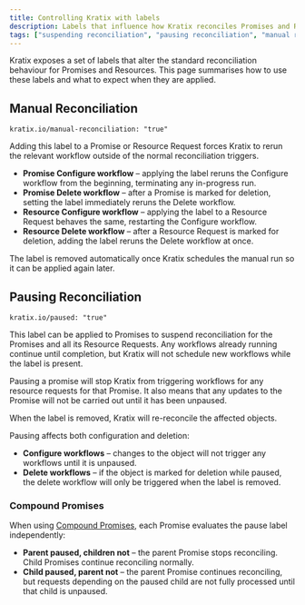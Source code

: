 ```yaml
---
title: Controlling Kratix with labels
description: Labels that influence how Kratix reconciles Promises and Resources.
tags: ["suspending reconciliation", "pausing reconciliation", "manual reconciliation", "workflows"]
---
```


Kratix exposes a set of labels that alter the standard reconciliation behaviour for Promises and Resources. This page summarises how to use these labels and what to expect when they are applied.

## Manual Reconciliation

```
kratix.io/manual-reconciliation: "true"
```

Adding this label to a Promise or Resource Request forces Kratix to rerun the relevant workflow outside of the normal reconciliation triggers.

- **Promise Configure workflow** – applying the label reruns the Configure workflow from the beginning, terminating any in-progress run.
- **Promise Delete workflow** – after a Promise is marked for deletion, setting the label immediately reruns the Delete workflow.
- **Resource Configure workflow** – applying the label to a Resource Request behaves the same, restarting the Configure workflow.
- **Resource Delete workflow** – after a Resource Request is marked for deletion, adding the label reruns the Delete workflow at once.

The label is removed automatically once Kratix schedules the manual run so it can be applied again later.

## Pausing Reconciliation

```
kratix.io/paused: "true"
```

This label can be applied to Promises to suspend reconciliation for the Promises and all its Resource Requests. Any workflows
already running continue until completion, but Kratix will not schedule new
workflows while the label is present.

Pausing a promise will stop Kratix from triggering workflows for any resource requests for that Promise. It also means that any updates to the Promise will not be carried out until it has been unpaused.

When the label is removed, Kratix will re-reconcile the affected objects.

Pausing affects both configuration and deletion:

- **Configure workflows** – changes to the object will not trigger any workflows until it is unpaused.
- **Delete workflows** – if the object is marked for deletion while paused, the
  delete workflow will only be triggered when the label is removed.

### Compound Promises

When using [Compound Promises](../guides/compound-promises), each Promise evaluates the pause label independently:

- **Parent paused, children not** – the parent Promise stops reconciling. Child Promises continue reconciling normally.
- **Child paused, parent not** – the parent Promise continues reconciling, but requests depending on the paused child are not fully processed until that child is unpaused.

